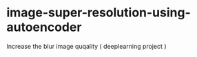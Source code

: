 # image-super-resolution-using-autoencoder
Increase the blur image quqality ( deeplearning project )

